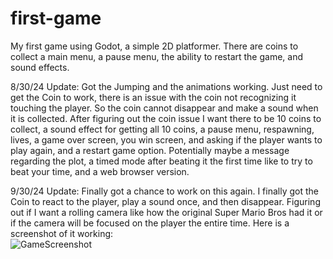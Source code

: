 # first-game
My first game using Godot, a simple 2D platformer. There are coins to collect a main menu, a pause menu, the ability to restart the game, and sound effects.

8/30/24 Update: Got the Jumping and the animations working.  Just need to get the Coin to work, there is an issue with the coin not recognizing it touching the player. So the coin cannot disappear and make a sound when it is collected. After figuring out the coin issue I want there to be 10 coins to collect, a sound effect for getting all 10 coins, a pause menu, respawning, lives, a game over screen, you win screen, and asking if the player wants to play again, and a restart game option. Potentially maybe a message regarding the plot, a timed mode after beating it the first time like to try to beat your time, and a web browser version.

9/30/24 Update: Finally got a chance to work on this again. I finally got the Coin to react to the player, play a sound once, and then disappear. Figuring out if I want a rolling camera like how the original Super Mario Bros had it or if the camera will be focused on the player the entire time. Here is a screenshot of it working: <br>
 ![GameScreenshot](https://media.licdn.com/dms/image/v2/D4E2DAQHrED2-xy1u8A/profile-treasury-image-shrink_800_800/profile-treasury-image-shrink_800_800/0/1727935453312?e=1728543600&v=beta&t=zDj2gWJQgfAvtoG31mzzwkxC0biBk00O-WEpTl-I4WY)

